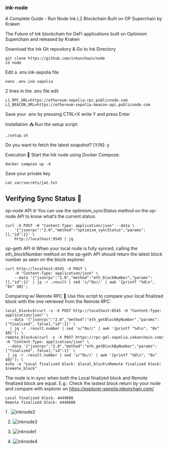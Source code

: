 ### ink-node
A Complete Guide - Run Node Ink L2 Blockchain Built on OP Superchain by Kraken

The Future of Ink blockchain for DeFi applications built on Optimism Superchain and released by Kraken



Download the Ink Git repository & Go to Ink Directory

```
git clone https://github.com/inkonchain/node
cd node
```

Edit a .env.ink-sepolia file

```
nano .env.ink-sepolia
```
2 lines in the .env file edit
```
L1_RPC_URL=https://ethereum-sepolia-rpc.publicnode.com
L1_BEACON_URL=https://ethereum-sepolia-beacon-api.publicnode.com
```
Save your .env by pressing CTRL+X write Y and press Enter

Installation 📥
Run the setup script:
```
./setup.sh
```
Do you want to fetch the latest snapshot? [Y/N]: y

Execution 🚀
Start the Ink node using Docker Compose:
```
docker compose up -d
```

Save your private key

```
cat var/secrets/jwt.txt
```

## Verifying Sync Status 🔎

op-node API 🌐
You can use the optimism_syncStatus method on the op-node API to know what’s the current status:

```
curl -X POST -H "Content-Type: application/json" --data \
    '{"jsonrpc":"2.0","method":"optimism_syncStatus","params":[],"id":1}' \
    http://localhost:9545 | jq
```


op-geth API 🌐
When your local node is fully synced, calling the eth_blockNumber method on the op-geth API should return the latest block number as seen on the block explorer.

```
curl http://localhost:8545 -X POST \
    -H "Content-Type: application/json" \
    --data '{"jsonrpc":"2.0","method":"eth_blockNumber","params": [],"id":1}' | jq -r .result | sed 's/^0x//' | awk '{printf "%d\n", "0x" $0}';
```

Comparing w/ Remote RPC 👀
Use this script to compare your local finalized block with the one retrieved from the Remote RPC:

```
local_block=$(curl -s -X POST http://localhost:8545 -H "Content-Type: application/json" \
  --data '{"jsonrpc":"2.0","method":"eth_getBlockByNumber","params":["finalized", false],"id":1}' \
  | jq -r .result.number | sed 's/^0x//' | awk '{printf "%d\n", "0x" $0}'); \
remote_block=$(curl -s -X POST https://rpc-gel-sepolia.inkonchain.com/ -H "Content-Type: application/json" \
 --data '{"jsonrpc":"2.0","method":"eth_getBlockByNumber","params":["finalized", false],"id":1}' \
 | jq -r .result.number | sed 's/^0x//' | awk '{printf "%d\n", "0x" $0}'); \
echo -e "Local finalized block: $local_block\nRemote finalized block: $remote_block"
```

The node is in sync when both the Local finalized block and Remote finalized block are equal. E.g.:
Check the lastest block return by your node and compare with explorer on
https://explorer-sepolia.inkonchain.com/

```
Local finalized block: 4449608
Remote finalized block: 4449608
```

1 . ![inknode2](https://github.com/user-attachments/assets/a77a24ce-a757-49fe-b7dc-e901886dfa40)

2. ![inknode3](https://github.com/user-attachments/assets/16e25d4d-3a36-41bb-92b2-192030965f66)

3. ![inknode1](https://github.com/user-attachments/assets/007f3910-837f-4d80-9183-70da76c1ad39)

4. ![inknode4](https://github.com/user-attachments/assets/b40f71c8-01a2-4578-bdce-8ed713a883c5)





